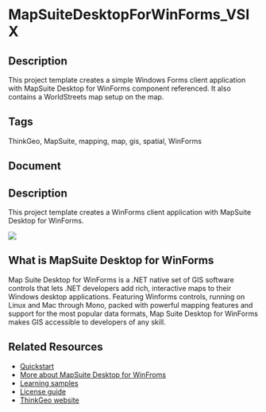 # MapSuiteDesktopForWinForms_VSIX

## Description

This project template creates a simple Windows Forms client application with MapSuite Desktop for WinForms component referenced. It also contains a WorldStreets map setup on the map.

## Tags

ThinkGeo, MapSuite, mapping, map, gis, spatial, WinForms

## Document

<!DOCTYPE html><html><head><title></title></head><body><section><h1>Description</h1><p>This project template creates a WinForms client application with MapSuite Desktop for WinForms.</p><img src="https://github.com/ThinkGeo/HelloWorldSample-ForWinForms/raw/master/Screenshot.png"></section><section><h1>What is MapSuite Desktop for WinForms</h1><p>Map Suite Desktop for WinForms is a .NET native set of GIS software controls that lets .NET developers add rich, interactive maps to their Windows desktop applications. Featuring Winforms controls, running on Linux and Mac through Mono, packed with powerful mapping features and support for the most popular data formats, Map Suite Desktop for WinForms makes GIS accessible to developers of any skill.</p></section><section><h1>Related Resources</h1><ul><li><a href="http://wiki.thinkgeo.com/wiki/map_suite_desktop_for_winforms_quick_start_guide">Quickstart</a></li><li><a href="http://wiki.thinkgeo.com/wiki/map_suite_desktop_for_winforms">More about MapSuite Desktop for WinFroms</a></li><li><a href="http://wiki.thinkgeo.com/wiki/map_suite_desktop_for_winforms_all_samples">Learning samples</a></li><li><a href="http://wiki.thinkgeo.com/wiki/map_suite_license_guide#map_suite_desktop_winforms_wpf">License guide</a></li><li><a href="http://www.thinkgeo.com">ThinkGeo website</a></li></ul></section></body></html>